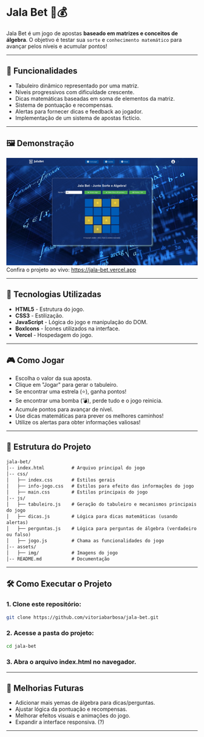 # Jala Bet 🎲💰

Jala Bet é um jogo de apostas **baseado em matrizes e conceitos de álgebra**. O objetivo é testar sua `sorte` e `conhecimento matemático` para avançar pelos níveis e acumular pontos!

---

## 📌 Funcionalidades
- Tabuleiro dinâmico representado por uma matriz.
- Níveis progressivos com dificuldade crescente.
- Dicas matemáticas baseadas em soma de elementos da matriz.
- Sistema de pontuação e recompensas.
- Alertas para fornecer dicas e feedback ao jogador.
- Implementação de um sistema de apostas fictício.
  
---

## 🖼️ Demonstração
![img.png](src/assets/img/demonstracao.png)
Confira o projeto ao vivo: https://jala-bet.vercel.app

---

## 🚀 Tecnologias Utilizadas
- **HTML5** - Estrutura do jogo.
- **CSS3** - Estilização.
- **JavaScript** - Lógica do jogo e manipulação do DOM.
- **BoxIcons** - Ícones utilizados na interface.
- **Vercel** - Hospedagem do jogo.

---

## 🎮 Como Jogar
- Escolha o valor da sua aposta.
- Clique em "Jogar" para gerar o tabuleiro.
- Se encontrar uma estrela (⭐), ganha pontos!
- Se encontrar uma bomba (💣), perde tudo e o jogo reinicia.
- Acumule pontos para avançar de nível.
- Use dicas matemáticas para prever os melhores caminhos!
- Utilize os alertas para obter informações valiosas!
  
---

## 📂 Estrutura do Projeto
```
jala-bet/
│-- index.html          # Arquivo principal do jogo
│-- css/
│   ├── index.css       # Estilos gerais
│   ├── info-jogo.css   # Estilos para efeito das informações do jogo
│   ├── main.css        # Estilos principais do jogo
│-- js/
│   ├── tabuleiro.js    # Geração do tabuleiro e mecanismos principais do jogo
│   ├── dicas.js        # Lógica para dicas matemáticas (usando alertas)
│   ├── perguntas.js    # Lógica para perguntas de álgebra (verdadeiro ou falso)
│   ├── jogo.js         # Chama as funcionalidades do jogo
│-- assets/
│   ├── img/            # Imagens do jogo
│-- README.md           # Documentação
```
  
---

## 🛠 Como Executar o Projeto
### 1. Clone este repositório:
  ```bash
  git clone https://github.com/vitoriabarbosa/jala-bet.git
  ```

### 2. Acesse a pasta do projeto:
  ```bash
  cd jala-bet
  ```

### 3. Abra o arquivo index.html no navegador.
  
---

## 📀 Melhorias Futuras
- Adicionar mais yemas de álgebra para dicas/perguntas.
- Ajustar lógica da pontuação e recompensas.
- Melhorar efeitos visuais e animações do jogo.
- Expandir a interface responsiva. (?)

---
